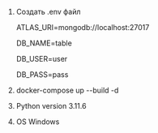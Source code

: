 1. Создать .env файл
    <p>ATLAS_URI=mongodb://localhost:27017</p>
    <p>DB_NAME=table</p>
    <p>DB_USER=user</p>
    <p>DB_PASS=pass</p>   
2. docker-compose up --build -d

3. Python version 3.11.6
4. OS Windows
